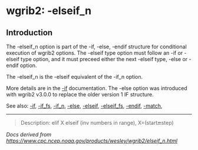 # wgrib2: -elseif_n

## Introduction

The -elseif_n option is part of the
-if,
-else,
-endif structure for conditional execution of wgrib2 options.
The -elseif type option must follow an
-if or -elseif type option, and it must preceed either the next
-elseif type,
-else or
-endif option.

The -elseif_n is the
-elseif equivalent of the
-if_n option.

More details are in the [-if](./if.md) documentation.
The -else option was introduced with wgrib2 v3.0.0 to replace
the older version 1 IF structure.

See also:
[-if](./if.md),
[-if_fs](./if_fs.md),
[-if_n](./if_n.md),
[-else](./else.md),
[-elseif](./elseif.md),
[-elseif_fs](./elseif_fs.md),
[-endif](./endif.md),
[-match](./match.md),

---

> Description: elif X elseif (inv numbers in range), X=(start:end:step)

_Docs derived from <https://www.cpc.ncep.noaa.gov/products/wesley/wgrib2/elseif_n.html>_
